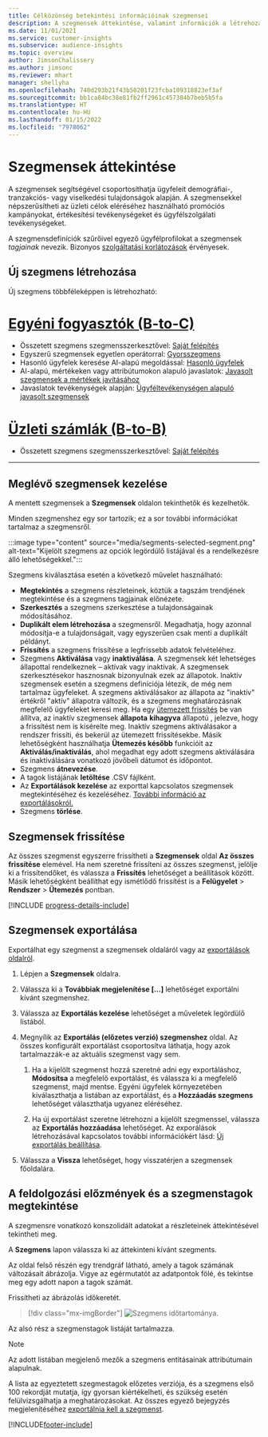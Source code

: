 ```yaml
---
title: Célközönség betekintési információinak szegmensei
description: A szegmensek áttekintése, valamint információk a létrehozásukról és kezelésükről.
ms.date: 11/01/2021
ms.service: customer-insights
ms.subservice: audience-insights
ms.topic: overview
author: JimsonChalissery
ms.author: jimsonc
ms.reviewer: mhart
manager: shellyha
ms.openlocfilehash: 740d293b21f43b50201f23fcba109318823ef3af
ms.sourcegitcommit: bb1ca84bc38e81fb2ff2961c457384b7beb5b5fa
ms.translationtype: HT
ms.contentlocale: hu-HU
ms.lasthandoff: 01/15/2022
ms.locfileid: "7978062"
---
```

# <a name="segments-overview"></a>Szegmensek áttekintése

A szegmensek segítségével csoportosíthatja ügyfeleit demográfiai-, tranzakciós- vagy viselkedési tulajdonságok alapján. A szegmensekkel népszerűsítheti az üzleti célok eléréséhez használható promóciós kampányokat, értékesítési tevékenységeket és ügyfélszolgálati tevékenységeket.

A szegmensdefiníciók szűrőivel egyező ügyfélprofilokat a szegmensek *tagjainak* nevezik. Bizonyos [szolgáltatási korlátozások](service-limits.md) érvényesek.

## <a name="create-a-new-segment"></a>Új szegmens létrehozása

Új szegmens többféleképpen is létrehozható: 

# <a name="individual-consumers-b-to-c"></a>[Egyéni fogyasztók (B-to-C)](#tab/b2c)

- Összetett szegmens szegmensszerkesztővel: [Saját felépítés](segment-builder.md#create-a-new-segment) 
- Egyszerű szegmensek egyetlen operátorral: [Gyorsszegmens](segment-builder.md#quick-segments) 
- Hasonló ügyfelek keresése AI-alapú megoldással: [Hasonló ügyfelek](find-similar-customer-segments.md) 
- AI-alapú, mértékeken vagy attribútumokon alapuló javaslatok: [Javasolt szegmensek a mértékek javításához](suggested-segments.md) 
- Javaslatok tevékenységek alapján: [Ügyféltevékenységen alapuló javasolt szegmensek](suggested-segments-activity.md) 

# <a name="business-accounts-b-to-b"></a>[Üzleti számlák (B-to-B)](#tab/b2b)

- Összetett szegmens szegmensszerkesztővel: [Saját felépítés](segment-builder.md#create-a-new-segment)

---

## <a name="manage-existing-segments"></a>Meglévő szegmensek kezelése

A mentett szegmensek a **Szegmensek** oldalon tekinthetők és kezelhetők.

Minden szegmenshez egy sor tartozik; ez a sor további információkat tartalmaz a szegmensről.

:::image type="content" source="media/segments-selected-segment.png" alt-text="Kijelölt szegmens az opciók legördülő listájával és a rendelkezésre álló lehetőségekkel.":::

Szegmens kiválasztása esetén a következő művelet használható:

- **Megtekintés** a szegmens részleteinek, köztük a tagszám trendjének megtekintése és a szegmens tagjainak előnézete.
- **Szerkesztés** a szegmens szerkesztése a tulajdonságainak módosításához.
- **Duplikált elem létrehozása** a szegmensről. Megadhatja, hogy azonnal módosítja-e a tulajdonságait, vagy egyszerűen csak menti a duplikált példányt.
- **Frissítés** a szegmens frissítése a legfrissebb adatok felvételéhez.
- Szegmens **Aktiválása** vagy **inaktiválása**. A szegmensek két lehetséges állapottal rendelkeznek – aktívak vagy inaktívak. A szegmensek szerkesztésekor hasznosnak bizonyulnak ezek az állapotok. Inaktív szegmensek esetén a szegmens definíciója létezik, de még nem tartalmaz ügyfeleket. A szegmens aktiválásakor az állapota az "inaktív" értékről "aktív" állapotra változik, és a szegmens meghatározásnak megfelelő ügyfeleket keresi meg. Ha egy [ütemezett frissítés](system.md#schedule-tab) be van állítva, az inaktív szegmensek **állapota** **kihagyva** állapotú , jelezve, hogy a frissítést nem is kísérelte meg. Inaktív szegmens aktiválásakor a rendszer frissíti, és bekerül az ütemezett frissítésekbe.
  Másik lehetőségként használhatja **Ütemezés később** funkcióit az **Aktiválás/inaktiválás**, ahol megadhat egy adott szegmens aktiválására és inaktiválására vonatkozó jövőbeli dátumot és időpontot.
- Szegmens **átnevezése**.
- A tagok listájának **letöltése** .CSV fájlként.
- Az **Exportálások kezelése** az exporttal kapcsolatos szegmensek megtekintéséhez és kezeléséhez. [További információ az exportálásokról.](export-destinations.md)
- Szegmens **törlése**.

## <a name="refresh-segments"></a>Szegmensek frissítése

Az összes szegmenst egyszerre frissítheti a **Szegmensek** oldal **Az összes frissítése** elemével. Ha nem szeretné frissíteni az összes szegmenst, jelölje ki a frissítendőket, és válassza a **Frissítés** lehetőséget a beállítások között. Másik lehetőségként beállíthat egy ismétlődő frissítést is a **Felügyelet** > **Rendszer** > **Ütemezés** pontban.

[!INCLUDE [progress-details-include](../includes/progress-details-pane.md)]

## <a name="export-segments"></a>Szegmensek exportálása

Exportálhat egy szegmenst a szegmensek oldaláról vagy az [exportálások oldalról](export-destinations.md). 

1. Lépjen a **Szegmensek** oldalra.

1. Válassza ki a **Továbbiak megjelenítése [...]** lehetőséget exportálni kívánt szegmenshez.

1. Válassza az **Exportálás kezelése** lehetőséget a műveletek legördülő listából.

1. Megnyílik az **Exportálás (előzetes verzió) szegmenshez** oldal. Az összes konfigurált exportálást csoportosítva láthatja, hogy azok tartalmazzák-e az aktuális szegmenst vagy sem.

   1. Ha a kijelölt szegmenst hozzá szeretné adni egy exportáláshoz, **Módosítsa** a megfelelő exportálást, és válassza ki a megfelelő szegmenst, majd mentse. Egyéni ügyfelek környezetében kiválaszthatja a listában az exportálást, és a **Hozzáadás szegmens** lehetőséget választhatja ugyanez eléréséhez.

   1. Ha új exportálást szeretne létrehozni a kijelölt szegmenssel, válassza az **Exportálás hozzáadása** lehetőséget. Az exporálások létrehozásával kapcsolatos további információkért lásd: [Új exportálás beállítása](export-destinations.md#set-up-a-new-export).

1. Válassza a **Vissza** lehetőséget, hogy visszatérjen a szegmensek főoldalára.

## <a name="view-processing-history-and-segment-members"></a>A feldolgozási előzmények és a szegmenstagok megtekintése

A szegmensre vonatkozó konszolidált adatokat a részleteinek áttekintésével tekintheti meg.

A **Szegmens** lapon válassza ki az áttekinteni kívánt szegments.

Az oldal felső részén egy trendgráf látható, amely a tagok számának változásait ábrázolja. Vigye az egérmutatót az adatpontok fölé, és tekintse meg egy adott napon a tagok számát.

Frissítheti az ábrázolás időkeretét.

> [!div class="mx-imgBorder"]
> ![Szegmens időtartománya.](media/segment-time-range.png "Szegmens időtartománya")

Az alsó rész a szegmenstagok listáját tartalmazza.

> [!NOTE]
> Az adott listában megjelenő mezők a szegmens entitásainak attribútumain alapulnak.
>
>A lista az egyeztetett szegmestagok előzetes verziója, és a szegmens első 100 rekordját mutatja, így gyorsan kiértékelheti, és szükség esetén felülvizsgálhatja a meghatározásokat. Az összes egyező bejegyzés megjelenítéséhez [exportálnia kell a szegmenst](export-destinations.md).


[!INCLUDE[footer-include](../includes/footer-banner.md)] 
